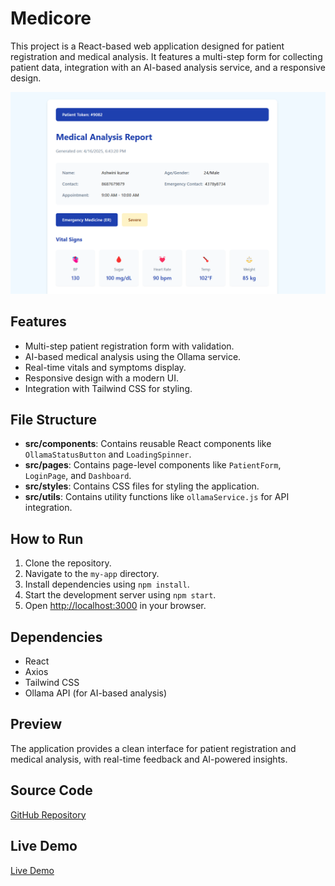 # Medicore

This project is a React-based web application designed for patient registration and medical analysis. It features a multi-step form for collecting patient data, integration with an AI-based analysis service, and a responsive design.

![Project Screenshot](public/project5.png)

## Features
- Multi-step patient registration form with validation.
- AI-based medical analysis using the Ollama service.
- Real-time vitals and symptoms display.
- Responsive design with a modern UI.
- Integration with Tailwind CSS for styling.

## File Structure
- **src/components**: Contains reusable React components like `OllamaStatusButton` and `LoadingSpinner`.
- **src/pages**: Contains page-level components like `PatientForm`, `LoginPage`, and `Dashboard`.
- **src/styles**: Contains CSS files for styling the application.
- **src/utils**: Contains utility functions like `ollamaService.js` for API integration.

## How to Run
1. Clone the repository.
2. Navigate to the `my-app` directory.
3. Install dependencies using `npm install`.
4. Start the development server using `npm start`.
5. Open [http://localhost:3000](http://localhost:3000) in your browser.

## Dependencies
- React
- Axios
- Tailwind CSS
- Ollama API (for AI-based analysis)

## Preview
The application provides a clean interface for patient registration and medical analysis, with real-time feedback and AI-powered insights.

## Source Code
[GitHub Repository](https://github.com/Ashwini-169/my-app)

## Live Demo
[Live Demo](https://ashwini-169.github.io/my-app)
